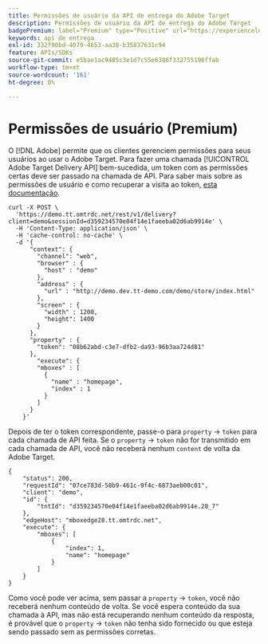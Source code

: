 ```yaml
---
title: Permissões de usuário da API de entrega do Adobe Target
description: Permissões de usuário da API de entrega do Adobe Target
badgePremium: label="Premium" type="Positive" url="https://experienceleague.adobe.com/docs/target/using/introduction/intro.html?lang=pt-BR#premium newtab=true" tooltip="Consulte o que está incluído no Target Premium."
keywords: api de entrega
exl-id: 332f90bd-4079-4653-aa38-b35837631c94
feature: APIs/SDKs
source-git-commit: e5bae1ac9485c3e1d7c55e6386f332755196ffab
workflow-type: tm+mt
source-wordcount: '161'
ht-degree: 0%

---
```


# Permissões de usuário (Premium)

O [!DNL Adobe] permite que os clientes gerenciem permissões para seus usuários ao usar o Adobe Target. Para fazer uma chamada [!UICONTROL Adobe Target Delivery API] bem-sucedida, um token com as permissões certas deve ser passado na chamada de API. Para saber mais sobre as permissões de usuário e como recuperar a visita ao token, [esta documentação](https://experienceleague.adobe.com/docs/target/using/administer/manage-users/enterprise/properties-overview.html?lang=pt-BR).

```
curl -X POST \
  'https://demo.tt.omtrdc.net/rest/v1/delivery?client=demo&sessionId=d359234570e04f14e1faeeba02d6ab9914e' \
  -H 'Content-Type: application/json' \
  -H 'cache-control: no-cache' \
  -d '{
      "context": {
        "channel": "web",
        "browser" : {
          "host" : "demo"
        },
        "address" : {
          "url" : "http://demo.dev.tt-demo.com/demo/store/index.html"
        },
        "screen" : {
          "width" : 1200,
          "height": 1400
        }
      },
      "property" : {
        "token": "08b62abd-c3e7-dfb2-da93-96b3aa724d81"
      },
        "execute": {
        "mboxes" : [
          {
            "name" : "homepage",
            "index" : 1
          }
        ]
      }
    }'
```

Depois de ter o token correspondente, passe-o para `property` -> `token` para cada chamada de API feita. Se o `property` -> `token` não for transmitido em cada chamada de API, você não receberá nenhum `content` de volta da Adobe Target.

```
{
    "status": 200,
    "requestId": "07ce783d-58b9-461c-9f4c-6873aeb00c01",
    "client": "demo",
    "id": {
        "tntId": "d359234570e04f14e1faeeba02d6ab9914e.28_7"
    },
    "edgeHost": "mboxedge28.tt.omtrdc.net",
    "execute": {
        "mboxes": [
            {
                "index": 1,
                "name": "homepage"
            }
        ]
    }
}
```

Como você pode ver acima, sem passar a `property` -> `token`, você não receberá nenhum conteúdo de volta. Se você espera conteúdo da sua chamada à API, mas não está recuperando nenhum conteúdo da resposta, é provável que o `property` -> `token` não tenha sido fornecido ou que esteja sendo passado sem as permissões corretas.

